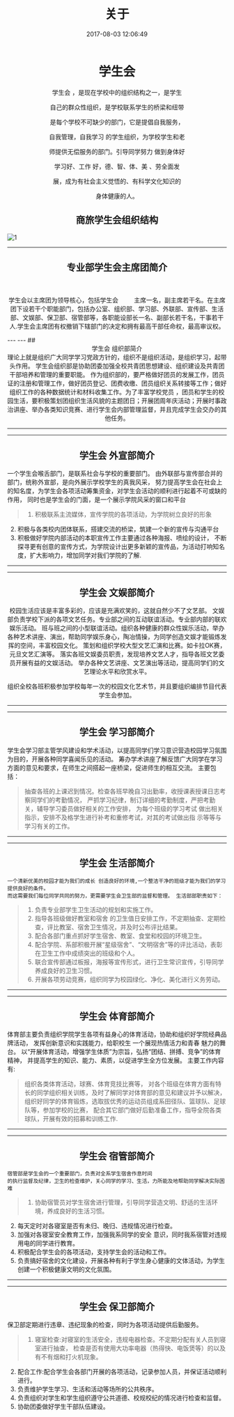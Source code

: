 ﻿---
title: 关于
date: 2017-08-03 12:06:49
copyright: true
---
# <center>学生会</center>
<center>学生会 ，是现在学校中的组织结构之一，是学生

自己的群众性组织，是学校联系学生的桥梁和纽带

是每个学校不可缺少的部门，它是提倡自我服务，

自我管理，自我学习 的学生组织，为学校学生和老

师提供无偿服务的部门。引导同学努力 做到身体好

学习好、工作 好，德、智、体、美 、劳全面发

展，成为有社会主义觉悟的、有科学文化知识的 

身体健康的人。</center>


##  <center>商旅学生会组织结构</center>



![1]( /tupian/下载.svg)



---
## <center>专业部学生会主席团简介</center>


　 　<center>学生会以主席团为领导核心，包括学生会
　 　主席一名，副主席若干名。在主席团下设若干个职能部门，包括办公室、组织部、学习部、外联部、宣传部、生活部、文娱部、保卫部、宿管部等，各职能设部长一名、副部长若干名，干事若干人.学生会主席团有权撤销下辖部门的决定和拥有最高干部任命权，最高审议权。
</center>
---
---
##    <center>学生会 组织部简介</center>


<center>理论上就是组织广大同学学习党政方针的，组织不是组织活动，是组织学习，起带头作用。
学生会组织部是协助团委加强全校共青团思想建设、组织建设及共青团干部培养和管理的重要职能。
作为组织部的，要严格做好团员的发展工作，团员证的注册和管理工作，做好团员登记、团费收缴、团员组织关系转接等工作；做好组织工作的各种数据统计和材料收集工作。为了丰富学校党员 ，团员和学生的校园生活，要积极策划团组织生活风貌的主题团日；开展团周年庆活动；开展时事政治讲座、举办各类知识竞赛、进行学生会内部管理监督，并且完成学生会交办的其他任务。</center>

---


---

##    <center>学生会 外宣部简介</center>
  一个学生会喉舌部门，是联系社会与学校的重要部门。
  由外联部与宣传部合并的部门，统称外宣部，是向外展示学校学生的真我风采，
  努力提高学生会在社会上的知名度，为学生会各项活动筹集资金，对学生会活动的顺利进行起着不可或缺的作用，
  同时也是学生会的门面，是一个展示学院风采的窗口和平台

>1. 积极联系主流媒体，宣传学院的各项活动，为学院树立良好的形象
2. 积极与各类校内团体联系，搭建交流的桥梁，筑建一个新的宣传与沟通平台
3. 积极做好学院内部活动的本职宣传工作主要通过各种海报、喷绘的设计，
不断探寻更有创意的宣传方式，为学院设计出更多新颖的宣传品，为活动打响知名度，扩大影响力，增加同学对我们学院的了解.

---

---
##    <center>学生会 文娱部简介</center>

<center>校园生活应该是丰富多彩的，应该是充满欢笑的，这就自然少不了文艺部。
文娱部负责学校下派的各项文艺任务。专业部之间的互动联谊活动。专业部内部的联欢娱乐活动。
班与班之间的小型联谊活动。组织各种健康的群众性娱乐活动，举办各种艺术讲座、演出，帮助同学娱乐身心，陶冶情操，为同学创造文娱才能锻炼发挥的空间，丰富校园文化。
策划和组织学校大型文艺汇演和比赛。如卡拉OK赛，元旦文艺汇演等。
落实各班文娱委员职责，发现培养文艺人才，指导各班文艺委员开展有益的文娱活动。
举办各种文艺讲座、文艺演出等活动，提高同学们的文艺理论水平和欣赏水平。

组织全校各班积极参加学校每年一次的校园文化艺术节，并且要组织编排节目代表学生会参加。</center>

---

---
##    <center>学生会 学习部简介</center>
  学生会学习部主管学风建设和学术活动，以提高同学们学习意识营造校园学习氛围为目的，开展各种同学喜闻乐见的活动。
筹办学术讲座了解反馈广大同学在学习方面的意见和要求，在师生之间搭起一座桥梁，促进师生的相互交流。
主要包括：
>抽查各班的上课迟到情况。检查各班早晚自习出勤率，收授课表授课日志考察同学们的考勤情况，
严抓学习纪律，制订详细的考勤制度，严把考勤关，辅导学习委员做好相关的工作安排，
为每个班级的学习考试 做出相关指示，安排不及格学生进行补考和重修考试，对其的考试做出指
示等等与学习有关的工作。

---

---

##    <center>学生会 生活部简介</center>
    一个清新优美的校园才能为我们的成长 创造良好的环境,一个整洁干净的班级才能为我们的学习提供良好的条件。
	而这需要我们每位同学共同的努力，更需要学生会卫生部的监督和管理。 生活部部职责如下：
>1. 负责专业部学生卫生活动的规划和实施工作。
>2. 指导各班级做好教室和宿舍 的卫生值日安排工作，不定期抽查、定期检查，评比教室、宿舍卫生情况，并及时公布评比结果。
>3. 配合各部门重点抓好学生宿舍、教室、食堂和校园的环境卫生。
>4. 配合学院、系部积极开展“星级宿舍”、“文明宿舍”等的评比活动，表彰在卫生工作中成绩突出的班级和个人。
>5. 联合宣传部通过板报，海报等宣传形式，进行卫生常识宣传，引导同学养成良好的卫生习惯。
>6. 开展各项劳动竞赛，组织同学为校园绿化、净化、美化进行义务劳动。

---

---
##    <center>学生会 体育部简介</center>
  体育部主要负责组织学院学生各项有益身心的体育活动，协助和组织好学院经典品牌活动，
  发挥创新意识和实践能力，给职校生 一个展现热情活力和青春 魅力的舞台。
  以“开展体育活动，增强学生体质”为宗旨，弘扬“团结、拼搏、竞争”的体育精神，
  并提高学生的知识、能力、素质，以促进学生全方位发展。
 主要工作内容有:
>组织各类体育活动，球赛、体育竞技比赛等，
对各个班级在体育方面有特长的同学组织相关训练，及时了解同学对体育部的意见和建议并予以解决，
组织好同学的体育锻炼，选取拔优秀的运动员组成系田径队、篮球队、足球队等，参加学校的比赛，
配合其它部门做好后勤准备工作，指导全院各类球队，开展有效的招募和训练工作.

---

---

##    <center>学生会 宿管部简介</center>

    宿管部是学生会的一个重要部门，负责对全系学生宿舍作息时间
	的执行监督及纪律，卫生的检查维护，关心同学的学习、生活，力所能及地帮助同学解决实际困难
>1. 协助宿管员对学生宿舍进行管理，引导同学营造文明、舒适的生活环境，养成良好的生活习惯。 
2. 每天定时对各寝室是否有未归、晚归、违规情况进行检查。  
3. 加强对各寝室安全教育工作，加强我系同学的安全
意识，同时我系宿管对违规用电的同学进行教育。 
4. 积极配合学生会的各项活动，支持学生会的活动和工作。
5. 负责搞好宿舍的文化建设，开展各种有利于学生身心健康的文体活动，为学生创建一个积极健康文明的文化氛围。

---

---

##    <center>学生会 保卫部简介</center>
保卫部定期进行违章、违纪现象的检查，同时为各项活动提供后勤服务。
>1. 寝室检查:对寝室的生活安全，违规电器检查。不定期分配有关人员到寝室进行抽查，
   检查是否有使用大功率电器（热得快、电饭煲等）的以及有不有烟和打火机现象。
2. 配合工作:配合学生会各部门开展的各项活动，记录参加人员，并保证活动顺利进行。
3. 负责维护学生学习、生活和活动等场所的公共秩序。
4. 负责组织对学生和学生组织遵守公共道德、校规校纪的情况进行检查和监督。
5. 协助团委做好学生干部队伍建设。


